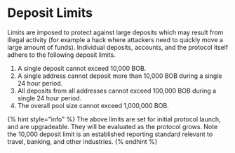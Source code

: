 # Deposit Limits

Limits are imposed to protect against large deposits which may result from illegal activity (for example a hack where attackers need to quickly move a large amount of funds). Individual deposits, accounts, and the protocol itself adhere to the following deposit limits.&#x20;

1. A single deposit cannot exceed 10,000 BOB.
2. A single address cannot deposit more than 10,000 BOB during a single 24 hour period.
3. All deposits from all addresses cannot exceed 100,000 BOB during a single 24 hour period.
4. The overall pool size cannot exceed 1,000,000 BOB.

{% hint style="info" %}
The above limits are set for initial protocol launch, and are upgradeable. They will be evaluated as the protocol grows. Note the 10,000 deposit limit is an established reporting standard relevant to travel, banking, and other industries.
{% endhint %}
